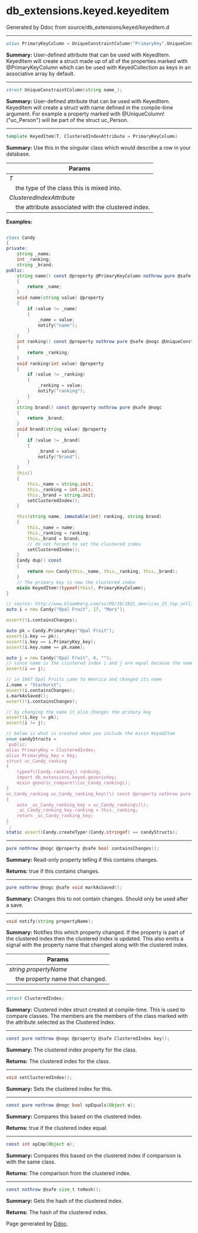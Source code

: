 # db_extensions.keyed.keyeditem
Generated by Ddoc from source/db_extensions/keyed/keyeditem.d

***
```d
alias PrimaryKeyColumn = UniqueConstraintColumn!"PrimaryKey".UniqueConstraintColumn;

```
**Summary:**
User-defined attribute that can be used with KeyedItem. KeyedItem
will create a struct made up of all of the properties marked with
@PrimaryKeyColumn which can be used with KeyedCollection as
keys in an associative array by default.
 

***
```d
struct UniqueConstraintColumn(string name_);

```
**Summary:**
User-defined attribute that can be used with KeyedItem. KeyedItem
will create a struct with name defined in the compile-time argument.
For example a property marked with @UniqueColumn!("uc_Person") will
be part of the struct uc_Person.
 

***
```d
template KeyedItem(T, ClusteredIndexAttribute = PrimaryKeyColumn)
```
**Summary:**
Use this in the singular class which would describe a row in your
database.

Params |
---|
*T*|
&nbsp;&nbsp;&nbsp;&nbsp;the type of the class this is mixed into.|
*ClusteredIndexAttribute*|
&nbsp;&nbsp;&nbsp;&nbsp;the attribute associated with the clustered index.|

**Examples:**
```d

class Candy
{
private:
    string _name;
    int _ranking;
    string _brand;
public:
    string name() const @property @PrimaryKeyColumn nothrow pure @safe @nogc
    {
        return _name;
    }
    void name(string value) @property
    {
        if (value != _name)
        {
            _name = value;
            notify("name");
        }
    }
    int ranking() const @property nothrow pure @safe @nogc @UniqueConstraintColumn!("uc_Candy_ranking")
    {
        return _ranking;
    }
    void ranking(int value) @property
    {
        if (value != _ranking)
        {
            _ranking = value;
            notify("ranking");
        }
    }
    string brand() const @property nothrow pure @safe @nogc
    {
        return _brand;
    }
    void brand(string value) @property
    {
        if (value != _brand)
        {
            _brand = value;
            notify("brand");
        }
    }
    this()
    {
        this._name = string.init;
        this._ranking = int.init;
        this._brand = string.init;
        setClusteredIndex();
    }

    this(string name, immutable(int) ranking, string brand)
    {
        this._name = name;
        this._ranking = ranking;
        this._brand = brand;
        // do not forget to set the clustered index
        setClusteredIndex();
    }
    Candy dup() const
    {
        return new Candy(this._name, this._ranking, this._brand);
    }
    // The primary key is now the clustered index
    mixin KeyedItem!(typeof(this), PrimaryKeyColumn);
}

// source: http://www.bloomberg.com/ss/09/10/1021_americas_25_top_selling_candies/10.htm
auto i = new Candy("Opal Fruit", 17, "Mars");

assert(!i.containsChanges);

auto pk = Candy.PrimaryKey("Opal Fruit");
assert(i.key == pk);
assert(i.key == i.PrimaryKey_key);
assert(i.key.name == pk.name);

auto j = new Candy("Opal Fruit", 0, "");
// since name is the clustered index i and j are equal because the names are equal
assert(i == j);

// in 1967 Opal Fruits came to America and changed its name
i.name = "Starburst";
assert(i.containsChanges);
i.markAsSaved();
assert(!i.containsChanges);

// by changing the name it also changes the primary key
assert(i.key != pk);
assert(i != j);

// below is what is created when you include the mixin KeyedItem
enum candyStructs =
`public:
alias PrimaryKey = ClusteredIndex;
alias PrimaryKey_key = key;
struct uc_Candy_ranking
{
    typeof\(Candy.ranking\) ranking;
    import db_extensions.keyed.generickey;
    mixin generic_compare!\(uc_Candy_ranking\);
}
uc_Candy_ranking uc_Candy_ranking_key\(\) const @property nothrow pure @safe @nogc
{
    auto _uc_Candy_ranking_key = uc_Candy_ranking\(\);
    _uc_Candy_ranking_key.ranking = this._ranking;
    return _uc_Candy_ranking_key;
}
`;
static assert(Candy.createType!(Candy.stringof) == candyStructs);


``` 
***
```d
pure nothrow @nogc @property @safe bool containsChanges();

```
**Summary:**
Read-only property telling if this contains changes.

**Returns:**
true if this contains changes.
 

***
```d
pure nothrow @nogc @safe void markAsSaved();

```
**Summary:**
Changes this to not contain changes. Should only
be used after a save.
 

***
```d
void notify(string propertyName);

```
**Summary:**
Notifies this which property changed. If the property is
part of the clustered index then the clustered index is updated.
This also emits a signal with the property name that changed
along with the clustered index.

Params |
---|
*string propertyName*|
&nbsp;&nbsp;&nbsp;&nbsp;the property name that changed.|

 

***
```d
struct ClusteredIndex;

```
**Summary:**
Clustered index struct created at compile-time.
This is used to compare classes. The members
are the members of the class marked with the
attribute selected as the Clustered Index.
 

***
```d
const pure nothrow @nogc @property @safe ClusteredIndex key();

```
**Summary:**
The clustered index property for the class.

**Returns:**
The clustered index for the class.
 

***
```d
void setClusteredIndex();

```
**Summary:**
Sets the clustered index for this.
 

***
```d
const pure nothrow @nogc bool opEquals(Object o);

```
**Summary:**
Compares this based on the clustered index.

**Returns:**
true if the clustered index equal.
 

***
```d
const int opCmp(Object o);

```
**Summary:**
Compares this based on the clustered index if comparison is with the same class.

**Returns:**
The comparison from the clustered index.
 

***
```d
const nothrow @safe size_t toHash();

```
**Summary:**
Gets the hash of the clustered index.

**Returns:**
The hash of the clustered index.
 





Page generated by [Ddoc](http://dlang.org/ddoc.html). 

